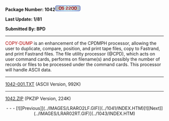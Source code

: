 <x-sas-window top="66" bottom="768" left="8" right="538">
<meta http="equiv=" content="type" charset="iso-8859-1">



<b>Package Number: 1042</b>![](../IMAGES/OS2200.JPG)


<b>Last Update: 1/81</b>


<b>Submitted By: BPD</b>


&#10;
- - -
<font color="#AF0000">COPY-DUMP</font> is an enhancement of the
CPDMPH processor, allowing the user to duplicate, compare, position,
and print tape files, copy to Fastrand, and print Fastrand files. The
file utility processor (@CPD), which acts on user command cards,
performs on filename(s) and possibly the number of records or files
to be processed under the command cards. This processor will handle
ASCII data.


&#10;
- - -
[1042-001.TXT](1042-001.TXT)
(ASCII Version, 992K)


&#10;
- - -
[1042.ZIP](1042.ZIP)
(PKZIP Version, 224K)

<center>
- - -
[![[Previous]](../IMAGES/LRARO2LF.GIF)](../1041/INDEX.HTM)[![[Next]](../IMAGES/LRAR02RT.GIF)](../1043/INDEX.HTM)
</center>


</x-sas-window>